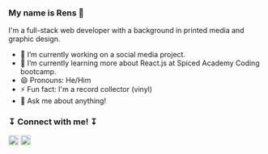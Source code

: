 ### My name is Rens 🤗

I'm a full-stack web developer with a background in printed media and graphic design.

- 🔭  I’m currently working on a social media project.
- 🌱  I’m currently learning more about React.js at Spiced Academy Coding bootcamp.
- 😄  Pronouns: He/Him
- ⚡  Fun fact: I'm a record collector (vinyl)
- 💬  Ask me about anything! 

###  ↧ Connect with me! ↧ 

<a href="https://www.linkedin.com/in/rensp/"><img width="20px" height="20px" src="https://upload.wikimedia.org/wikipedia/commons/thumb/c/c9/Linkedin.svg/1200px-Linkedin.svg.png"></a> <a href="https://www.last.fm/user/renspennings"><img width="20px" height="20px" src="https://images1.wikia.nocookie.net/__cb20130411230810/logopedia/images/1/1d/Last_fm_logo.png"></a>



